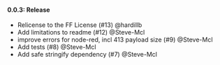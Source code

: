 #### 0.0.3: Release

 - Relicense to the FF License (#13) @hardillb
 - Add limitations to readme (#12) @Steve-Mcl
 - improve errors for node-red, incl 413 payload size (#9) @Steve-Mcl
 - Add tests (#8) @Steve-Mcl
 - Add safe stringify dependency (#7) @Steve-Mcl
